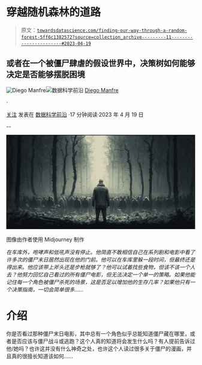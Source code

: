 # 穿越随机森林的道路

> 原文：[`towardsdatascience.com/finding-our-way-through-a-random-forest-5ff6c1382572?source=collection_archive---------11-----------------------#2023-04-19`](https://towardsdatascience.com/finding-our-way-through-a-random-forest-5ff6c1382572?source=collection_archive---------11-----------------------#2023-04-19)

## 或者在一个被僵尸肆虐的假设世界中，决策树如何能够决定是否能够摆脱困境

[](https://medium.com/@manfred.james?source=post_page-----5ff6c1382572--------------------------------)![Diego Manfre](https://medium.com/@manfred.james?source=post_page-----5ff6c1382572--------------------------------)[](https://towardsdatascience.com/?source=post_page-----5ff6c1382572--------------------------------)![数据科学前沿](https://towardsdatascience.com/?source=post_page-----5ff6c1382572--------------------------------) [Diego Manfre](https://medium.com/@manfred.james?source=post_page-----5ff6c1382572--------------------------------)

·

[关注](https://medium.com/m/signin?actionUrl=https%3A%2F%2Fmedium.com%2F_%2Fsubscribe%2Fuser%2F6e3d8f9df1a5&operation=register&redirect=https%3A%2F%2Ftowardsdatascience.com%2Ffinding-our-way-through-a-random-forest-5ff6c1382572&user=Diego+Manfre&userId=6e3d8f9df1a5&source=post_page-6e3d8f9df1a5----5ff6c1382572---------------------post_header-----------) 发表在 [数据科学前沿](https://towardsdatascience.com/?source=post_page-----5ff6c1382572--------------------------------) ·17 分钟阅读·2023 年 4 月 19 日

--

[](https://medium.com/m/signin?actionUrl=https%3A%2F%2Fmedium.com%2F_%2Fbookmark%2Fp%2F5ff6c1382572&operation=register&redirect=https%3A%2F%2Ftowardsdatascience.com%2Ffinding-our-way-through-a-random-forest-5ff6c1382572&source=-----5ff6c1382572---------------------bookmark_footer-----------)![](img/42de49ee660a66ca0f4cef619e194d77.png)

图像由作者使用 Midjourney 制作

*在车库外，咆哮声和低吼声没有停止。他简直不敢相信自己在系列剧和电影中看了许多次的僵尸末日居然出现在他的门前。他可以在车库里躲一段时间，但最终还是得出来。他应该带上斧头还是步枪就够了？他可以试着找些食物，但该不该一个人去？他努力回忆自己看过的所有僵尸电影，但无法决定一个单一的策略。如果他能记住每一个角色被僵尸杀死的场景，这是否足以增加他的生存几率？如果他只有一个决策指南，一切会简单很多……*

# 介绍

你是否看过那种僵尸末日电影，其中总有一个角色似乎总能知道僵尸藏在哪里，或者是否应该与僵尸战斗或逃跑？这个人真的知道将会发生什么吗？有人提前告诉过他/她吗？也许这并没有什么神奇之处，也许这个人读过很多关于僵尸的漫画，并且真的很擅长知道该如何……
